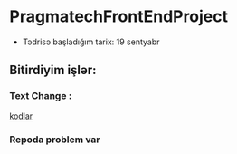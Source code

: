 # PragmatechFrontEndProject

-  Tədrisə başladığım tarix: 19 sentyabr

## Bitirdiyim işlər:

### Text Change :
[kodlar](https://github.com/FeridPiriyev/Text-Change)

### Repoda problem  var 
